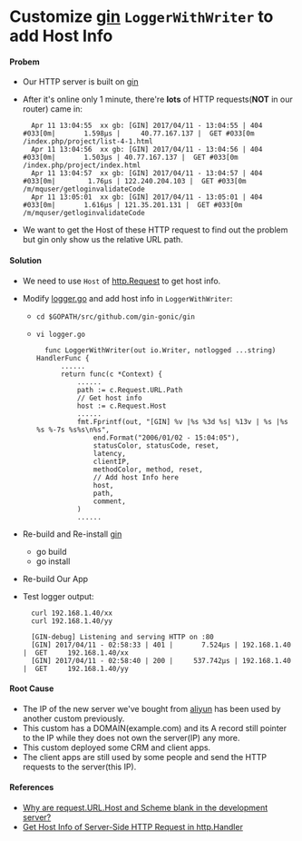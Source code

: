 # Customize [gin](https://github.com/gin-gonic/gin) `LoggerWithWriter` to add Host Info

#### Probem

* Our HTTP server is built on [gin](https://github.com/gin-gonic/gin) 
* After it's online only 1 minute, there're **lots** of HTTP requests(**NOT** in our router) came in:

        Apr 11 13:04:55  xx gb: [GIN] 2017/04/11 - 13:04:55 | 404 #033[0m|       1.598µs |     40.77.167.137 |  GET #033[0m    /index.php/project/list-4-1.html
        Apr 11 13:04:56  xx gb: [GIN] 2017/04/11 - 13:04:56 | 404 #033[0m|       1.503µs | 40.77.167.137 |  GET #033[0m    /index.php/project/index.html
        Apr 11 13:04:57  xx gb: [GIN] 2017/04/11 - 13:04:57 | 404 #033[0m|        1.76µs | 122.240.204.103 |  GET #033[0m    /m/mquser/getloginvalidateCode
        Apr 11 13:05:01  xx gb: [GIN] 2017/04/11 - 13:05:01 | 404 #033[0m|       1.616µs | 121.35.201.131 |  GET #033[0m    /m/mquser/getloginvalidateCode

* We want to get the Host of these HTTP request to find out the problem but gin only show us the relative URL path.

#### Solution
* We need to use `Host` of [http.Request](https://godoc.org/net/http#Request) to get host info.
* Modify [logger.go](https://github.com/gin-gonic/gin/blob/master/logger.go) and add host info in `LoggerWithWriter`:
    
    * `cd $GOPATH/src/github.com/gin-gonic/gin`

    * `vi logger.go`
    
            func LoggerWithWriter(out io.Writer, notlogged ...string) HandlerFunc {
                ......
                return func(c *Context) {
                    ......
                    path := c.Request.URL.Path
                    // Get host info
                    host := c.Request.Host
                    ......
                    fmt.Fprintf(out, "[GIN] %v |%s %3d %s| %13v | %s |%s  %s %-7s %s%s\n%s",
                        end.Format("2006/01/02 - 15:04:05"),
                        statusColor, statusCode, reset,
                        latency,
                        clientIP,
                        methodColor, method, reset,
                        // Add host Info here
                        host,
                        path,
                        comment,
                    )
                    ......
* Re-build and Re-install [gin](https://github.com/gin-gonic/gin) 
    * go build
    * go install

* Re-build Our App

* Test logger output:

        curl 192.168.1.40/xx
        curl 192.168.1.40/yy

        [GIN-debug] Listening and serving HTTP on :80
        [GIN] 2017/04/11 - 02:58:33 | 401 |       7.524µs | 192.168.1.40 |  GET     192.168.1.40/xx
        [GIN] 2017/04/11 - 02:58:40 | 200 |     537.742µs | 192.168.1.40 |  GET     192.168.1.40/yy
        
#### Root Cause
* The IP of the new server we've bought from [aliyun](aliyun.com) has been used by another custom previously.
* This custom has a DOMAIN(example.com) and its A record still pointer to the IP while they does not own the server(IP) any more.
* This custom deployed some CRM and client apps.
* The client apps are still used by some people and send the HTTP requests to the server(this IP). 

#### References
* [Why are request.URL.Host and Scheme blank in the development server?](http://stackoverflow.com/questions/6899069/why-are-request-url-host-and-scheme-blank-in-the-development-server)
* [Get Host Info of Server-Side HTTP Request in http.Handler](https://github.com/northbright/Notes/blob/master/Golang/http/get-host-info-of-server-side-http-request-in-http-handler.md)



